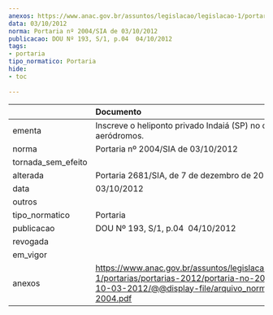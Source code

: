 ```yaml
---
anexos: https://www.anac.gov.br/assuntos/legislacao/legislacao-1/portarias/portarias-2012/portaria-no-2004-sia-de-10-03-2012/@@display-file/arquivo_norma/PA2012-2004.pdf
data: 03/10/2012
norma: Portaria nº 2004/SIA de 03/10/2012
publicacao: DOU Nº 193, S/1, p.04  04/10/2012
tags:
- portaria
tipo_normatico: Portaria
hide: 
- toc 
 
---
```


|                    | Documento                                                                                                                                                         |
|:-------------------|:------------------------------------------------------------------------------------------------------------------------------------------------------------------|
| ementa             | Inscreve o heliponto privado Indaiá (SP) no cadastro de aeródromos.                                                                                               |
| norma              | Portaria nº 2004/SIA de 03/10/2012                                                                                                                                |
| tornada_sem_efeito |                                                                                                                                                                   |
| alterada           | Portaria 2681/SIA, de 7 de dezembro de 2012                                                                                                                       |
| data               | 03/10/2012                                                                                                                                                        |
| outros             |                                                                                                                                                                   |
| tipo_normatico     | Portaria                                                                                                                                                          |
| publicacao         | DOU Nº 193, S/1, p.04  04/10/2012                                                                                                                                 |
| revogada           |                                                                                                                                                                   |
| em_vigor           |                                                                                                                                                                   |
| anexos             | https://www.anac.gov.br/assuntos/legislacao/legislacao-1/portarias/portarias-2012/portaria-no-2004-sia-de-10-03-2012/@@display-file/arquivo_norma/PA2012-2004.pdf |